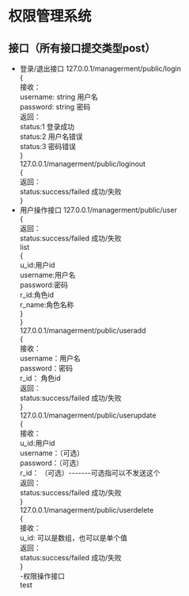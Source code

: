 # 权限管理系统
## 接口（所有接口提交类型post）
- 登录/退出接口
    127.0.0.1/managerment/public/login<br>
    {<br>
        接收：<br>
            username: string 用户名<br>
            password: string 密码<br>
        返回：<br>
            status:1   登录成功<br>
            status:2   用户名错误<br>
            status:3   密码错误<br>
    }<br>
    127.0.0.1/managerment/public/loginout<br>
    {<br>
        返回：<br>
            status:success/failed   成功/失败<br>
    }<br>
- 用户操作接口
    127.0.0.1/managerment/public/user<br>
    {<br>
        返回：<br>
            status:success/failed   成功/失败<br>
            list<br>
            {<br>
                u_id:用户id<br>
                username:用户名<br>
                password:密码<br>
                r_id:角色id<br>
                r_name:角色名称<br>
            }<br>
    }<br>
    127.0.0.1/managerment/public/useradd<br>
    {<br>
        接收：<br>
            username：用户名<br>
            password：密码<br>
            r_id：    角色id<br>
        返回：<br>
            status:success/failed   成功/失败<br>
    }<br>
    127.0.0.1/managerment/public/userupdate<br>
    {<br>
        接收：<br>
            u_id:用户id<br>
            username：（可选）<br>
            password：（可选）<br>
            r_id：    （可选）-------可选指可以不发送这个<br>
        返回：<br>
            status:success/failed   成功/失败<br>
    }<br>
    127.0.0.1/managerment/public/userdelete<br>
    {<br>
        接收：<br>
            u_id: 可以是数组，也可以是单个值<br>
        返回：<br>
            status:success/failed   成功/失败<br>
    }<br>
-权限操作接口       
test